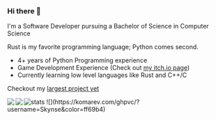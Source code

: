 ### Hi there 👋

I'm a Software Developer pursuing a Bachelor of Science in Computer Science

Rust is my favorite programming language; Python comes second.

- 4+ years of Python Programming experience
- Game Development Experience (Check out [my itch.io page](https://plasmaquartz.itch.io))
- Currently learning low level languages like Rust and C++/C

Checkout my [largest project yet](https://github.com/skynse/cephalopod) 


<img align="left" src="https://github-readme-stats.vercel.app/api?username=Skynse&show_icons=true&bg_color=353635&title_color=FFFFFF&text_color=FFFFFF&icon_color=FFFFFF"/>

<img align="left" src="https://github-readme-stats.vercel.app/api/top-langs/?username=Skynse&layout=compact&card_width=250&hide_border=true&bg_color=353635&title_color=FFFFFF&text_color=FFFFFF&icon_color=FFFFFF"/>

<img  src="https://github-readme-stats.vercel.app/api/wakatime?username=Skynse&theme=nord&border_radius=0.75rem&custom_title=Stats&layout=compact" alt="stats"/>
![](https://komarev.com/ghpvc/?username=Skynse&color=ff69b4)
